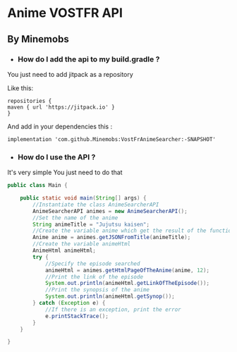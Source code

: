 # Anime VOSTFR API

## By Minemobs

- ### How do I add the api to my build.gradle ?

You just need to add jitpack as a repository

Like this:

```
repositories {
maven { url 'https://jitpack.io' }
}
```

And add in your dependencies this :

`implementation 'com.github.Minemobs:VostFrAnimeSearcher:-SNAPSHOT'`

- ### How do I use the API ?

It's very simple
You just need to do that

```java
public class Main {

    public static void main(String[] args) {
        //Instantiate the class AnimeSearcherAPI
        AnimeSearcherAPI animes = new AnimeSearcherAPI();
        //Set the name of the anime
        String animeTitle = "Jujutsu kaisen";
        //Create the variable anime which get the result of the function getJSONFromTitle()
        Anime anime = animes.getJSONFromTitle(animeTitle);
        //Create the variable animeHtml
        AnimeHtml animeHtml;
        try {
            //Specify the episode searched
            animeHtml = animes.getHtmlPageOfTheAnime(anime, 12);
            //Print the link of the episode
            System.out.println(animeHtml.getLinkOfTheEpisode());
            //Print the synopsis of the anime
            System.out.println(animeHtml.getSynop());
        } catch (Exception e) {
            //If there is an exception, print the error
            e.printStackTrace();
        }
    }

}
```